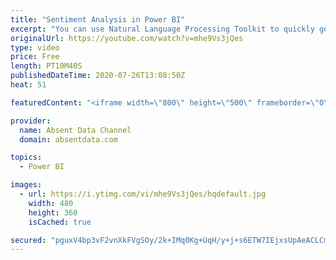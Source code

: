 ```yaml
---
title: "Sentiment Analysis in Power BI"
excerpt: "You can use Natural Language Processing Toolkit to quickly get sentiment scores on text like comments or tweets. You can check out the full written instructions here:"
originalUrl: https://youtube.com/watch?v=mhe9Vs3jQes
type: video
price: Free
length: PT10M40S
publishedDateTime: 2020-07-26T13:08:50Z
heat: 51

featuredContent: "<iframe width=\"800\" height=\"500\" frameborder=\"0\" src=\"https://www.youtube.com/embed/mhe9Vs3jQes\" allow=\"accelerometer; autoplay; encrypted-media; gyroscope; picture-in-picture\" allowfullscreen></iframe>"

provider:
  name: Absent Data Channel
  domain: absentdata.com

topics:
  - Power BI

images:
  - url: https://i.ytimg.com/vi/mhe9Vs3jQes/hqdefault.jpg
    width: 480
    height: 360
    isCached: true

secured: "pguxV4bp3vF2vnXkFVgSOy/2k+IMq0Kg+UqH/y+j+s6ETW7IEjxsUpAeACLCmPLLJPDLpKePuOfcGlQ2QvNDI1lOlxpfhp71gmgh1J5SQncoYGWVWVvjXSP0VEx6krdkGUq6OnJH4cb5dgcg9/RE4vD3qT7326/J25B/hjY56LM2vz/xqmXCnBl7Ygwl9hbOn97GMsk3w1hGmGKFluDgCTHXTvlhJSuQYDdx85ZLkXpFqZ2djACXogAQJ1PNjiHaHx61dF8YqpKc8ZXdLm7KN/nX5lwkjmkpvJ4bBwsGKUqMLJCLMiJzt0Zr1oK3p00CDe5SwSmEpzS21CwmS/RKWVkx4uAghuNtmwbFvjRqab87ENqHPDhF5eqo7kcE6h0jC9VKzj4Nz/hwHLIEVIFFeOEb+umzSsvu/IeTYVl87Vg=;bEHN46yVVwXQizf0jyOLQg=="
---
```


